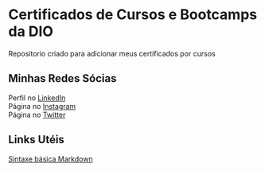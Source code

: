 # Certificados de Cursos e Bootcamps da DIO
Repositorio criado para adicionar meus certificados por cursos

## Minhas Redes Sócias

Perfil no [LinkedIn](https://www.linkedin.com/in/andre-f-s-santos)<br>
Página no [Instagram](https://www.instagram.com/devfordev/)<br>
Página no [Twitter](https://twitter.com/devfordev_of)<br>

## Links Utéis

[Sintaxe básica Markdown](https://markdown.net.br/sintaxe-basica/)


